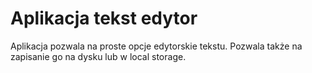 # Aplikacja tekst edytor

Aplikacja pozwala na proste opcje edytorskie tekstu. Pozwala także na zapisanie go na dysku lub w local storage.
